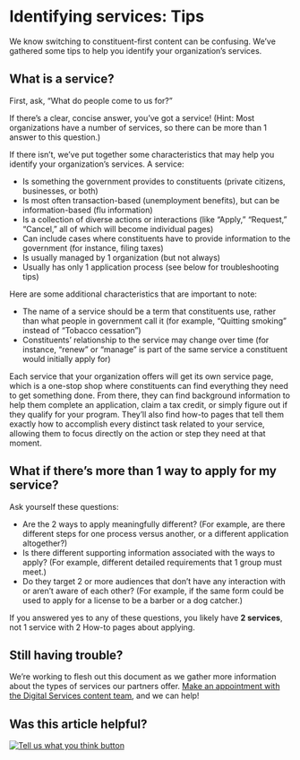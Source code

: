 # Identifying services: Tips

We know switching to constituent-first content can be confusing. We’ve gathered some tips to help you identify your organization’s services.

## What is a service?

First, ask, “What do people come to us for?”

If there’s a clear, concise answer, you’ve got a service! \(Hint: Most organizations have a number of services, so there can be more than 1 answer to this question.\)

If there isn’t, we’ve put together some characteristics that may help you identify your organization’s services. A service:

* Is something the government provides to constituents \(private citizens, businesses, or both\)
* Is most often transaction-based \(unemployment benefits\), but can be information-based \(flu information\)
* Is a collection of diverse actions or interactions \(like “Apply,” “Request,” “Cancel,” all of which will become individual pages\)
* Can include cases where constituents have to provide information to the government \(for instance, filing taxes\)
* Is usually managed by 1 organization \(but not always\)
* Usually has only 1 application process \(see below for troubleshooting tips\)

Here are some additional characteristics that are important to note:

* The name of a service should be a term that constituents use, rather than what people in government call it \(for example, “Quitting smoking” instead of “Tobacco cessation”\)
* Constituents’ relationship to the service may change over time \(for instance, “renew” or “manage” is part of the same service a constituent would initially apply for\)

Each service that your organization offers will get its own service page, which is a one-stop shop where constituents can find everything they need to get something done. From there, they can find background information to help them complete an application, claim a tax credit, or simply figure out if they qualify for your program. They’ll also find how-to pages that tell them exactly how to accomplish every distinct task related to your service, allowing them to focus directly on the action or step they need at that moment.

## **What if there’s more than 1 way to apply for my service?**

Ask yourself these questions:

* Are the 2 ways to apply meaningfully different? \(For example, are there different steps for one process versus another, or a different application altogether?\)
* Is there different supporting information associated with the ways to apply? \(For example, different detailed requirements that 1 group must meet.\)
* Do they target 2 or more audiences that don’t have any interaction with or aren’t aware of each other? \(For example, if the same form could be used to apply for a license to be a barber or a dog catcher.\)

If you answered yes to any of these questions, you likely have **2 services**, not 1 service with 2 How-to pages about applying.

## Still having trouble?

We’re working to flesh out this document as we gather more information about the types of services our partners offer. [Make an appointment with the Digital Services content team](../../digital-service-resources/get-help-from-the-mass.gov-team/content-strategy-session.md), and we can help!

## Was this article helpful?

[![Tell us what you think button](https://blobscdn.gitbook.com/v0/b/gitbook-28427.appspot.com/o/assets%2F-LJ04qJGAHkvdE13BfdG%2F-LSz77NBAwnSNpMPT3df%2F-LSz7xSmyKXltd4avaCt%2FKB%20survey%20button%20POC%202.png?alt=media&token=8d071cab-8b95-48a3-a332-13e3fc8d9f96)](https://massgov.formstack.com/forms/mass_gov_knowledge_base_feedback?article=identifying-services)

